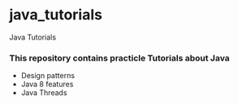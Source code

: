 # java_tutorials
Java Tutorials

### This repository contains practicle Tutorials about Java ###  

* Design patterns
* Java 8 features
* Java Threads
